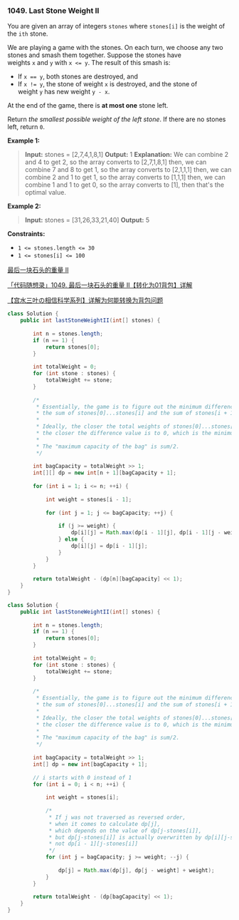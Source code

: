 ### 1049. Last Stone Weight II

You are given an array of integers `stones` where `stones[i]` is the weight of the `ith` stone.

We are playing a game with the stones. On each turn, we choose any two stones and smash them together. Suppose the stones have weights `x` and `y` with `x <= y`. The result of this smash is:

- If `x == y`, both stones are destroyed, and
- If `x != y`, the stone of weight `x` is destroyed, and the stone of weight `y` has new weight `y - x`.

At the end of the game, there is **at most one** stone left.

Return *the smallest possible weight of the left stone*. If there are no stones left, return `0`.

**Example 1:**

> **Input:** stones = [2,7,4,1,8,1]
> **Output:** 1
> **Explanation:**
> We can combine 2 and 4 to get 2, so the array converts to [2,7,1,8,1] then,
> we can combine 7 and 8 to get 1, so the array converts to [2,1,1,1] then,
> we can combine 2 and 1 to get 1, so the array converts to [1,1,1] then,
> we can combine 1 and 1 to get 0, so the array converts to [1], then that's the optimal value.

**Example 2:**

> **Input:** stones = [31,26,33,21,40]
> **Output:** 5

**Constraints:**

- `1 <= stones.length <= 30`
- `1 <= stones[i] <= 100`

[最后一块石头的重量 II](https://leetcode.cn/problems/last-stone-weight-ii/solution/zui-hou-yi-kuai-shi-tou-de-zhong-liang-i-95p9/)

[「代码随想录」1049. 最后一块石头的重量 II【转化为01背包】详解](https://leetcode.cn/problems/last-stone-weight-ii/solution/1049-zui-hou-yi-kuai-shi-tou-de-zhong-li-b9w8/)

[【宫水三叶の相信科学系列】详解为何能转换为背包问题](https://leetcode.cn/problems/last-stone-weight-ii/solution/gong-shui-san-xie-xiang-jie-wei-he-neng-jgxik/)

```java
class Solution {
    public int lastStoneWeightII(int[] stones) {
        
        int n = stones.length;
        if (n == 1) {
            return stones[0];
        }
        
        int totalWeight = 0;
        for (int stone : stones) {
            totalWeight += stone;
        }
        
        /*
         * Essentially, the game is to figure out the minimum difference value between
         * the sum of stones[0]...stones[i] and the sum of stones[i + 1]...stones[n - 1]
         *
         * Ideally, the closer the total weights of stones[0]...stones[i] are to sum/2, 
         * the closer the difference value is to 0, which is the minimum difference. 
         *
         * The "maximum capacity of the bag" is sum/2.
         */
        
        int bagCapacity = totalWeight >> 1;
        int[][] dp = new int[n + 1][bagCapacity + 1];
        
        for (int i = 1; i <= n; ++i) {
            
            int weight = stones[i - 1];
            
            for (int j = 1; j <= bagCapacity; ++j) {
                
                if (j >= weight) {
                    dp[i][j] = Math.max(dp[i - 1][j], dp[i - 1][j - weight] + weight);
                } else {
                    dp[i][j] = dp[i - 1][j];
                }
            }
        }
        
        return totalWeight - (dp[n][bagCapacity] << 1);
    }
}
```

```java
class Solution {
    public int lastStoneWeightII(int[] stones) {
        
        int n = stones.length;
        if (n == 1) {
            return stones[0];
        }
        
        int totalWeight = 0;
        for (int stone : stones) {
            totalWeight += stone;
        }
        
        /*
         * Essentially, the game is to figure out the minimum difference value between
         * the sum of stones[0]...stones[i] and the sum of stones[i + 1]...stones[n - 1]
         *
         * Ideally, the closer the total weights of stones[0]...stones[i] are to sum/2, 
         * the closer the difference value is to 0, which is the minimum difference. 
         *
         * The "maximum capacity of the bag" is sum/2.
         */
        
        int bagCapacity = totalWeight >> 1;
        int[] dp = new int[bagCapacity + 1];
        
        // i starts with 0 instead of 1
        for (int i = 0; i < n; ++i) {
            
            int weight = stones[i];
            
            /*
             * If j was not traversed as reversed order, 
             * when it comes to calculate dp[j], 
             * which depends on the value of dp[j-stones[i]],
             * but dp[j-stones[i]] is actually overwritten by dp[i][j-stones[i]], 
             * not dp[i - 1][j-stones[i]] 
             */
            for (int j = bagCapacity; j >= weight; --j) {
                
                dp[j] = Math.max(dp[j], dp[j - weight] + weight);
            }
        }
        
        return totalWeight - (dp[bagCapacity] << 1);
    }
}
```
